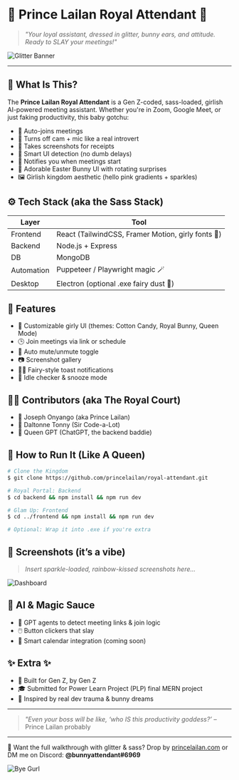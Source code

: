 # 💃 Prince Lailan Royal Attendant 👑

> *"Your loyal assistant, dressed in glitter, bunny ears, and attitude. Ready to SLAY your meetings!"*

![Glitter Banner](https://media.giphy.com/media/IeRdg7bX4Kau4/giphy.gif)

---

## 🧠 What Is This?

The **Prince Lailan Royal Attendant** is a Gen Z-coded, sass-loaded, girlish AI-powered meeting assistant. Whether you're in Zoom, Google Meet, or just faking productivity, this baby gotchu:

* 🎯 Auto-joins meetings
* 🎥 Turns off cam + mic like a real introvert
* 📸 Takes screenshots for receipts
* 🧠 Smart UI detection (no dumb delays)
* 🔔 Notifies you when meetings start
* 🐰 Adorable Easter Bunny UI with rotating surprises
* 🖼️ Girlish kingdom aesthetic (hello pink gradients + sparkles)

## ⚙️ Tech Stack (aka the Sass Stack)

| Layer      | Tool                                               |
| ---------- | -------------------------------------------------- |
| Frontend   | React (TailwindCSS, Framer Motion, girly fonts 💅) |
| Backend    | Node.js + Express                                  |
| DB         | MongoDB                                            |
| Automation | Puppeteer / Playwright magic 🪄                    |
| Desktop    | Electron (optional .exe fairy dust 🧚)             |

## 💌 Features

* 💄 Customizable girly UI (themes: Cotton Candy, Royal Bunny, Queen Mode)
* 🕒 Join meetings via link or schedule
* 🎤 Auto mute/unmute toggle
* 📷 Screenshot gallery
* 🧚‍♀️ Fairy-style toast notifications
* 🐣 Idle checker & snooze mode

## 👯‍♀️ Contributors (aka The Royal Court)

* 👑 Joseph Onyango (aka Prince Lailan)
* 🤴 Daltonne Tonny (Sir Code-a-Lot)
* 💅 Queen GPT (ChatGPT, the backend baddie)

## 🚀 How to Run It (Like A Queen)

```bash
# Clone the Kingdom
$ git clone https://github.com/princelailan/royal-attendant.git

# Royal Portal: Backend
$ cd backend && npm install && npm run dev

# Glam Up: Frontend
$ cd ../frontend && npm install && npm run dev

# Optional: Wrap it into .exe if you're extra
```

## 🌈 Screenshots (it’s a vibe)

> *Insert sparkle-loaded, rainbow-kissed screenshots here...*

![Dashboard](https://media.giphy.com/media/3o6ZsYqytU8nbiQXoU/giphy.gif)

## 🤖 AI & Magic Sauce

* 🧠 GPT agents to detect meeting links & join logic
* 🖱️ Button clickers that slay
* 🔮 Smart calendar integration (coming soon)

## ✨ Extra ✨

* 🐰 Built for Gen Z, by Gen Z
* 🎓 Submitted for Power Learn Project (PLP) final MERN project
* 💌 Inspired by real dev trauma & bunny dreams

---

> *"Even your boss will be like, ‘who IS this productivity goddess?’* – Prince Lailan probably

---

🧵 Want the full walkthrough with glitter & sass? Drop by [princelailan.com](https://princelailan.com) or DM me on Discord: **@bunnyattendant#6969**

![Bye Gurl](https://media.giphy.com/media/5VKbvrjxpVJCM/giphy.gif)

